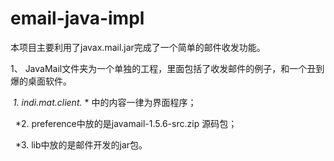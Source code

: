 # email-java-impl
本项目主要利用了javax.mail.jar完成了一个简单的邮件收发功能。

1、 JavaMail文件夹为一个单独的工程，里面包括了收发邮件的例子，和一个丑到爆的桌面软件。    
    
   *1. indi.mat.client.* * 中的内容一律为界面程序； 
   
   *2. preference中放的是javamail-1.5.6-src.zip 源码包； 
   
   *3. lib中放的是邮件开发的jar包。 
   
